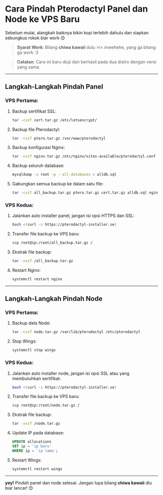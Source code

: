 # **Cara Pindah Pterodactyl Panel dan Node ke VPS Baru**

Sebelum mulai, alangkah baiknya bikin kopi terlebih dahulu dan siapkan sebungkus rokok biar work 😊

> **Syarat Work**: Bilang **chiwa kawaii** dulu >\\< mwehehe, yang ga bilang ga work :3

> **Catatan**: Cara ini baru diuji dan berhasil pada dua distro dengan versi yang sama.

---

## **Langkah-Langkah Pindah Panel**

### **VPS Pertama:**

1. Backup sertifikat SSL:
    ```bash
    tar -cvzf cert.tar.gz /etc/letsencrypt/
    ```

2. Backup file Pterodactyl:
    ```bash
    tar -cvzf ptero.tar.gz /var/www/pterodactyl
    ```

3. Backup konfigurasi Nginx:
    ```bash
    tar -cvzf nginx.tar.gz /etc/nginx/sites-available/pterodactyl.conf
    ```

4. Backup seluruh database:
    ```bash
    mysqldump -u root -p --all-databases > alldb.sql
    ```

5. Gabungkan semua backup ke dalam satu file:
    ```bash
    tar -cvzf all_backup.tar.gz ptero.tar.gz cert.tar.gz alldb.sql nginx.tar.gz
    ```

### **VPS Kedua:**

1. Jalankan auto installer panel, jangan isi opsi HTTPS dan SSL:
    ```bash
    bash <(curl -s https://pterodactyl-installer.se)
    ```

2. Transfer file backup ke VPS baru:
    ```bash
    scp root@ip:/root/all_backup.tar.gz /
    ```

3. Ekstrak file backup:
    ```bash
    tar -xvzf /all_backup.tar.gz
    ```

4. Restart Nginx:
    ```bash
    systemctl restart nginx
    ```

---

## **Langkah-Langkah Pindah Node**

### **VPS Pertama:**

1. Backup data Node:
    ```bash
    tar -cvzf node.tar.gz /var/lib/pterodactyl /etc/pterodactyl
    ```

2. Stop Wings:
    ```bash
    systemctl stop wings
    ```

### **VPS Kedua:**

1. Jalankan auto installer node, jangan isi opsi SSL atau yang membutuhkan sertifikat:
    ```bash
    bash <(curl -s https://pterodactyl-installer.se)
    ```

2. Transfer file backup ke VPS baru:
    ```bash
    scp root@ip:/root/node.tar.gz /
    ```

3. Ekstrak file backup:
    ```bash
    tar -xvzf /node.tar.gz
    ```

4. Update IP pada database:
    ```sql
    UPDATE allocations
    SET ip = 'ip baru'
    WHERE ip = 'ip lama';
    ```

5. Restart Wings:
    ```bash
    systemctl restart wings
    ```

---

**yey!** Pindah panel dan node selesai. Jangan lupa bilang **chiwa kawaii** dlu biar lancar! 😊
